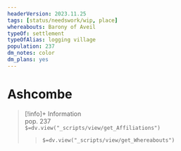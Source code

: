 ```yaml
---
headerVersion: 2023.11.25
tags: [status/needswork/wip, place]
whereabouts: Barony of Aveil
typeOf: settlement
typeOfAlias: logging village
population: 237
dm_notes: color
dm_plans: yes
---
```

# Ashcombe
>[!info]+ Information  
> pop. 237  
> `$=dv.view("_scripts/view/get_Affiliations")`  
>> `$=dv.view("_scripts/view/get_Whereabouts")`
